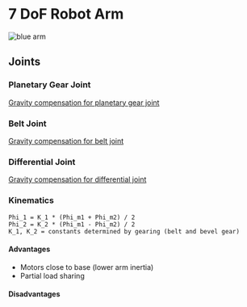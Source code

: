 # 7 DoF Robot Arm
![blue arm](/pictures/blue_arm.jpg)

## Joints

### Planetary Gear Joint
[Gravity compensation for planetary gear joint](https://yannickkoster.github.io/gravity-compensation-robotarm/planetary_gear_module)

### Belt Joint
[Gravity compensation for belt joint](https://yannickkoster.github.io/gravity-compensation-robotarm/belt_module.html)

### Differential Joint
[Gravity compensation for differential joint](https://yannickkoster.github.io/gravity-compensation-robotarm/differential_module.html)

### Kinematics
```
Phi_1 = K_1 * (Phi_m1 + Phi_m2) / 2
Phi_2 = K_2 * (Phi_m1 - Phi_m2) / 2
K_1, K_2 = constants determined by gearing (belt and bevel gear)
```

#### Advantages
- Motors close to base (lower arm inertia)
- Partial load sharing

#### Disadvantages
